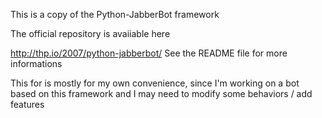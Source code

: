 This is a copy of the Python-JabberBot framework

The official repository is avaiiable here

http://thp.io/2007/python-jabberbot/
See the README file for more informations

This for is mostly for my own convenience, since I'm working on a bot
based on this framework and I may need to modify some behaviors / add
features
